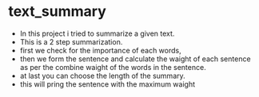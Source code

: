 # text_summary
- In this project i tried to summarize a given text.
- This is a 2 step summarization.
- first we check for the importance of each words, 
- then we form the sentence and calculate the waight of each sentence as per the combine waight of the words in the sentence.
- at last you can choose the length of the summary.
- this will pring the sentence with the maximum waight
